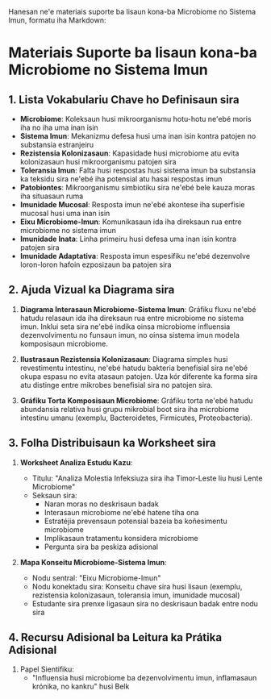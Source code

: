 Hanesan ne'e materiais suporte ba lisaun kona-ba Microbiome no Sistema Imun, formatu iha Markdown:

# Materiais Suporte ba lisaun kona-ba Microbiome no Sistema Imun

## 1. Lista Vokabulariu Chave ho Definisaun sira

- **Microbiome**: Koleksaun husi mikroorganismu hotu-hotu ne'ebé moris iha no iha uma inan isin
- **Sistema Imun**: Mekanizmu defesa husi uma inan isin kontra patojen no substansia estranjeiru
- **Rezistensia Kolonizasaun**: Kapasidade husi microbiome atu evita kolonizasaun husi mikroorganismu patojen sira
- **Toleransia Imun**: Falta husi respostas husi sistema imun ba substansia ka teksidu sira ne'ebé iha potensial atu hasai respostas imun
- **Patobiontes**: Mikroorganismu simbiotiku sira ne'ebé bele kauza moras iha situasaun ruma
- **Imunidade Mucosal**: Resposta imun ne'ebé akontese iha superfisie mucosal husi uma inan isin
- **Eixu Microbiome-Imun**: Komunikasaun ida iha direksaun rua entre microbiome no sistema imun
- **Imunidade Inata**: Linha primeiru husi defesa uma inan isin kontra patojen sira
- **Imunidade Adaptativa**: Resposta imun espesifiku ne'ebé dezenvolve loron-loron hafoin ezposizaun ba patojen sira

## 2. Ajuda Vizual ka Diagrama sira

1. **Diagrama Interasaun Microbiome-Sistema Imun**: Gráfiku fluxu ne'ebé hatudu relasaun ida iha direksaun rua entre microbiome no sistema imun. Inklui seta sira ne'ebé indika oinsa microbiome influensia dezenvolvimentu no funsaun imun, no oinsa sistema imun modela komposisaun microbiome.

2. **Ilustrasaun Rezistensia Kolonizasaun**: Diagrama simples husi revestimentu intestinu, ne'ebé hatudu bakteria benefisial sira ne'ebé okupa espasu no evita atasaun patojen. Uza kór diferente ka forma sira atu distinge entre mikrobes benefisial sira no patojen sira.

3. **Gráfiku Torta Komposisaun Microbiome**: Gráfiku torta ne'ebé hatudu abundansia relativa husi grupu mikrobial boot sira iha microbiome intestinu umanu (exemplu, Bacteroidetes, Firmicutes, Proteobacteria).

## 3. Folha Distribuisaun ka Worksheet sira

1. **Worksheet Analiza Estudu Kazu**:
   - Titulu: "Analiza Molestia Infeksiuza sira iha Timor-Leste liu husi Lente Microbiome"
   - Seksaun sira:
     - Naran moras no deskrisaun badak
     - Interasaun microbiome ne'ebé hatene tiha ona
     - Estratéjia prevensaun potensial bazeia ba koñesimentu microbiome
     - Implikasaun tratamentu konsidera microbiome
     - Pergunta sira ba peskiza adisional

2. **Mapa Konseitu Microbiome-Sistema Imun**:
   - Nodu sentral: "Eixu Microbiome-Imun"
   - Nodu konektadu sira: Konseitu chave sira husi lisaun (exemplu, rezistensia kolonizasaun, toleransia imun, imunidade mucosal)
   - Estudante sira prenxe ligasaun sira no deskrisaun badak entre nodu sira

## 4. Recursu Adisional ba Leitura ka Prátika Adisional

1. Papel Sientifiku:
   - "Influensia husi microbiome ba dezenvolvimentu imun, inflamasaun krónika, no kankru" husi Belk